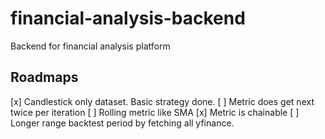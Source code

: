 # financial-analysis-backend

Backend for financial analysis platform

## Roadmaps

[x] Candlestick only dataset. Basic strategy done.
[ ] Metric does get next twice per iteration
[ ] Rolling metric like SMA
[x] Metric is chainable
[ ] Longer range backtest period by fetching all yfinance.
